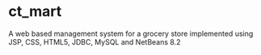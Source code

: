 # ct_mart
A web based management system for a grocery store implemented using JSP, CSS, HTML5,  JDBC,  MySQL and NetBeans 8.2
